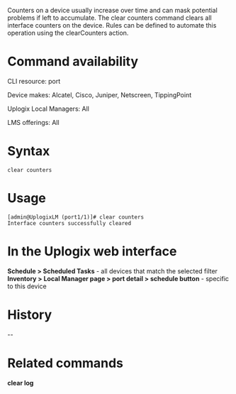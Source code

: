 <!-- 5.4 -->

Counters on a device usually increase over time and can mask potential problems if left to accumulate. The clear counters command clears all interface counters on the device. Rules can be defined to automate this operation using the clearCounters action.

# Command availability 
CLI resource: port

Device makes: Alcatel, Cisco, Juniper, Netscreen, TippingPoint

Uplogix Local Managers: All

LMS offerings: All

# Syntax 
```
clear counters
```
# Usage 

~~~
[admin@UplogixLM (port1/1)]# clear counters
Interface counters successfully cleared
~~~

# In the Uplogix web interface

**Schedule > Scheduled Tasks** - all devices that match the selected filter
**Inventory > Local Manager page > port detail > schedule button** - specific to this device
# History 

--

# Related commands 

**clear log**
